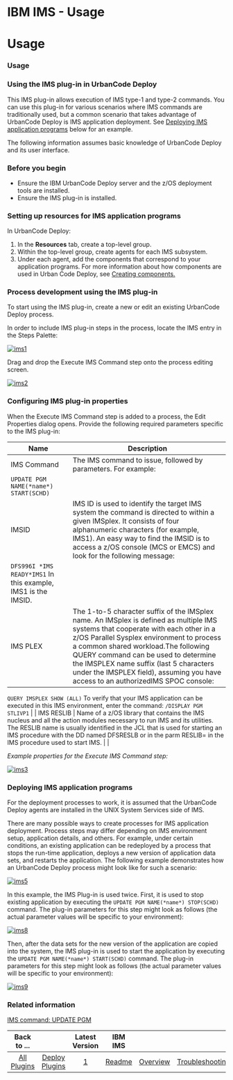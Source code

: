 
IBM IMS - Usage
===============

# Usage


### Usage




### Using the IMS plug-in in UrbanCode Deploy

This IMS plug-in allows execution of IMS type-1 and type-2 commands. You can use this plug-in for various scenarios where IMS commands are traditionally used, but a common scenario that takes advantage of UrbanCode Deploy is IMS application deployment. See [Deploying IMS application programs](#deploy_application) below for an example.


The following information assumes basic knowledge of UrbanCode Deploy and its user interface.


### Before you begin

* Ensure the IBM UrbanCode Deploy server and the z/OS deployment tools are installed.
* Ensure the IMS plug-in is installed.


### Setting up resources for IMS application programs

In UrbanCode Deploy:

1. In the **Resources** tab, create a top-level group.
2. Within the top-level group, create agents for each IMS subsystem.
3. Under each agent, add the components that correspond to your application programs. For more information about how components are used in Urban Code Deploy, see [Creating components.](https://www.ibm.com/docs/en/urbancode-deploy/7.2.3?topic=deployment-components)


### Process development using the IMS plug-in

To start using the IMS plug-in, create a new or edit an existing UrbanCode Deploy process.

In order to include IMS plug-in steps in the process, locate the IMS entry in the Steps Palette:

[![ims1](media/ims1.png)](media/ims1.png)

Drag and drop the Execute IMS Command step onto the process editing screen.

[![ims2](media/ims2.png)](media/ims2.png)


### Configuring IMS plug-in properties

When the Execute IMS Command step is added to a process, the Edit Properties dialog opens. Provide the following required parameters specific to the IMS plug-in:


| Name | Description |
| --- | --- |
| IMS Command | The IMS command to issue, followed by parameters. For example:
`UPDATE PGM NAME(*name*) START(SCHD)` |
| IMSID | IMS ID is used to identify the target IMS system the command is directed to within a given IMSplex. It consists of four alphanumeric characters (for example, IMS1). An easy way to find the IMSID is to access a z/OS console (MCS or EMCS) and look for the following message:
`DFS996I *IMS READY*IMS1`  In this example, IMS1 is the IMSID. |
| IMS PLEX | The 1-to-5 character suffix of the IMSplex name. An IMSplex is defined as multiple IMS systems that cooperate with each other in a z/OS Parallel Sysplex environment to process a common shared workload.The following QUERY command can be used to determine the IMSPLEX name suffix (last 5 characters under the IMSPLEX field), assuming you have access to an authorizedIMS SPOC console:
`QUERY IMSPLEX SHOW (ALL)` To verify that your IMS application can be executed in this IMS environment, enter the command:
`/DISPLAY PGM STLIVP1` |
| IMS RESLIB | Name of a z/OS library that contains the IMS nucleus and all the action modules necessary to run IMS and its utilities. The RESLIB name is usually identified in the JCL that is used for starting an IMS procedure with the DD named DFSRESLB or in the parm RESLIB= in the IMS procedure used to start IMS. |
|

*Example properties for the Execute IMS Command step:*

[![ims3](media/ims3.png)](media/ims3.png)



### Deploying IMS application programs

For the deployment processes to work, it is assumed that the UrbanCode Deploy agents are installed in the UNIX System Services side of IMS.

There are many possible ways to create processes for IMS application deployment. Process steps may differ depending on IMS environment setup, application details, and others. For example, under certain conditions, an existing application can be redeployed by a process that stops the run-time application, deploys a new version of application data sets, and restarts the application. The following example demonstrates how an UrbanCode Deploy process might look like for such a scenario:

[![ims5](media/ims5.png)](media/ims5.png)

In this example, the IMS Plug-in is used twice. First, it is used to stop existing application by executing the `UPDATE PGM NAME(*name*) STOP(SCHD)` command. The plug-in parameters for this step might look as follows (the actual parameter values will be specific to your environment):

[![ims8](media/ims8.png)](media/ims8.png)

Then, after the data sets for the new version of the application are copied into the system, the IMS plug-in is used to start the application by executing the `UPDATE PGM NAME(*name*) START(SCHD)` command. The plug-in parameters for this step might look as follows (the actual parameter values will be specific to your environment):

[![ims9](media/ims9.png)](media/ims9.png)

### Related information

[IMS command: UPDATE PGM](http://www-01.ibm.com/support/knowledgecenter/SSEPH2_13.1.0/com.ibm.ims13.doc.cr/imscmds/ims_updatepgm.htm)


|Back to ...||Latest Version|IBM IMS |||||
| :---: | :---: | :---: | :---: | :---: | :---: | :---: | :---: |
|[All Plugins](../../index.md)|[Deploy Plugins](../README.md)|[1](https://raw.githubusercontent.com/UrbanCode/IBM-UCD-PLUGINS/main/files/IMSz/IMS_Plugin_v1.zip)|[Readme](README.md)|[Overview](overview.md)|[Troubleshooting](troubleshooting.md)|[Steps](steps.md)|[Downloads](downloads.md)|
